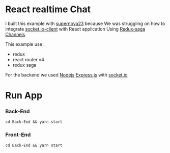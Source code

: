 # React realtime Chat

I built this example with [supernova23](https://github.com/supernova23) because We was struggling on how to integrate [socket.io-client](https://github.com/socketio/socket.io-client) with React application Using [Redux-saga](https://github.com/redux-saga/redux-saga) [Channels](https://redux-saga.github.io/redux-saga/docs/advanced/Channels.html) 

This example use :
  * redux
  * react router v4
  * redux saga

For the backend we used [Nodejs](https://github.com/nodejs/node) [Express.js](https://github.com/expressjs/express) with [socket.io](https://socket.io/)

# Run App
    
### Back-End
`cd Back-End && yarn start `

### Front-End
`cd Back-End && yarn start `